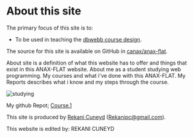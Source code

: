 About this site
==============================================

The primary focus of this site is to:

* To be used in teaching the [dbwebb course design](http://dbwebb.se/design).

The source for this site is available on GitHub in [canax/anax-flat](git@github.com:canax/anax-flat.git).

About site is a definition of what this website has to offer and things that
exist in this ANAX-FLAT website.
About me as a student studying web programming.
My courses and what i've done with this ANAX-FLAT.
My Reports describes what i know and my steps through the course.

<img src="img/study.png" alt="studying">

My github Repot; [Course.1](https://github.com/Rekanipc/Anax-flat)

This site is produced by [Rekani Cuneyd](https://www.RekaniCuneyd.se) (Rekanipc@gmail.com).

This website is edited by: REKANI CUNEYD

